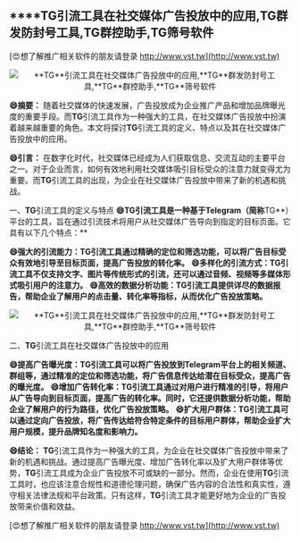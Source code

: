 ## ****TG**引流工具在社交媒体广告投放中的应用,**TG**群发防封号工具,**TG**群控助手,**TG**筛号软件**

[😍想了解推广相关软件的朋友请登录 http://www.vst.tw](http://www.vst.tw)

 <center><img src="https://vst.tw/MP4/tuiguang/png/8.png" alt="**TG**引流工具在社交媒体广告投放中的应用,**TG**群发防封号工具,**TG**群控助手,**TG**筛号软件"></center>

**😄摘要：**
随着社交媒体的快速发展，广告投放成为企业推广产品和增加品牌曝光度的重要手段。而**TG**引流工具作为一种强大的工具，在社交媒体广告投放中扮演着越来越重要的角色。本文将探讨**TG**引流工具的定义、特点以及其在社交媒体广告投放中的应用。

**😄引言：**
在数字化时代，社交媒体已经成为人们获取信息、交流互动的主要平台之一。对于企业而言，如何有效地利用社交媒体吸引目标受众的注意力就变得尤为重要。而**TG**引流工具的出现，为企业在社交媒体广告投放中带来了新的机遇和挑战。

一、**TG**引流工具的定义与特点
**😄**TG**引流工具是一种基于Telegram（简称**TG**）平台的工具，旨在通过引流技术将用户从社交媒体广告导向到指定的目标页面。它具有以下几个特点：**

**😄强大的引流能力：**TG**引流工具通过精确的定位和筛选功能，可以将广告目标受众有效地引导至目标页面，提高广告投放的转化率。**
**😄多样化的引流方式：**TG**引流工具不仅支持文字、图片等传统形式的引流，还可以通过音频、视频等多媒体形式吸引用户的注意力。**
**😄高效的数据分析功能：**TG**引流工具提供详尽的数据报告，帮助企业了解用户的点击量、转化率等指标，从而优化广告投放策略。**

 <center><img src="https://vst.tw/MP4/tuiguang/png/2.png" alt="**TG**引流工具在社交媒体广告投放中的应用,**TG**群发防封号工具,**TG**群控助手,**TG**筛号软件"></center>

二、**TG**引流工具在社交媒体广告投放中的应用

**😄提高广告曝光度：**TG**引流工具可以将广告投放到Telegram平台上的相关频道、群组等，通过精准的定位和筛选功能，将广告信息传达给潜在目标受众，提高广告的曝光度。**
**😄增加广告转化率：**TG**引流工具通过对用户进行精准的引导，将用户从广告导向到目标页面，提高广告的转化率。同时，它还提供数据分析功能，帮助企业了解用户的行为路径，优化广告投放策略。**
**😄扩大用户群体：**TG**引流工具可以通过定向广告投放，将广告传达给符合特定条件的目标用户群体，帮助企业扩大用户规模，提升品牌知名度和影响力。**

**😄结论：**
**TG**引流工具作为一种强大的工具，为企业在社交媒体广告投放中带来了新的机遇和挑战。通过提高广告曝光度、增加广告转化率以及扩大用户群体等优势，**TG**引流工具成为企业广告投放不可或缺的一部分。然而，企业在使用**TG**引流工具时，也应该注意合规性和道德伦理问题，确保广告内容的合法性和真实性，遵守相关法律法规和平台政策。只有这样，**TG**引流工具才能更好地为企业的广告投放带来价值和效益。

[😍想了解推广相关软件的朋友请登录 http://www.vst.tw](http://www.vst.tw)



